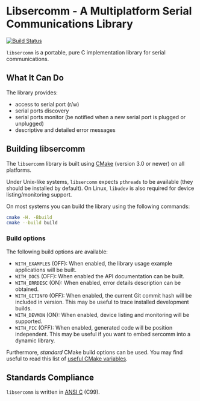 # Libsercomm - A Multiplatform Serial Communications Library

[![Build Status](https://travis-ci.org/ingeniamc/sercomm.svg?branch=master)](https://travis-ci.org/ingeniamc/sercomm)

`libsercomm` is a portable, pure C implementation library for serial
communications.

## What It Can Do

The library provides:

* access to serial port (r/w)
* serial ports discovery
* serial ports monitor (be notified when a new serial port is plugged or
  unplugged)
* descriptive and detailed error messages

## Building libsercomm

The `libsercomm` library is built using [CMake](<https://cmake.org/>) (version
3.0 or newer) on all platforms.

Under Unix-like systems, `libsercomm` expects `pthreads` to be available (they
should be installed by default). On Linux, `libudev` is also required for device
listing/monitoring support.

On most systems you can build the library using the following commands:

```sh
cmake -H. -Bbuild
cmake --build build
```

### Build options

The following build options are available:

- `WITH_EXAMPLES` (OFF): When enabled, the library usage example applications
  will be built.
- `WITH_DOCS` (OFF): When enabled the API documentation can be built.
- `WITH_ERRDESC` (ON): When enabled, error details description can be obtained.
- `WITH_GITINFO` (OFF): When enabled, the current Git commit hash will be
  included in version. This may be useful to trace installed development builds.
- `WITH_DEVMON` (ON): When enabled, device listing and monitoring will be
  supported.
- `WITH_PIC` (OFF): When enabled, generated code will be position independent.
  This may be useful if you want to embed sercomm into a dynamic library.

Furthermore, *standard* CMake build options can be used. You may find useful to
read this list of [useful CMake variables][cmakeuseful].

[cmakeuseful]: https://cmake.org/Wiki/CMake_Useful_Variables

## Standards Compliance

`libsercomm` is written in [ANSI C][ansic] (C99).

[ansic]: http://en.wikipedia.org/wiki/ANSI_C
